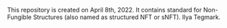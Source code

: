 This repository is created on April 8th, 2022. It contains standard for Non-Fungible Structures (also named as structured NFT or sNFT). Ilya Tegmark. 
